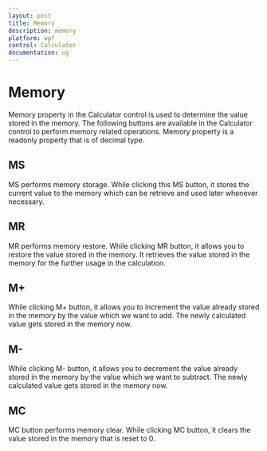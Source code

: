 ```yaml
---
layout: post
title: Memory
description: memory
platform: wpf
control: Calculator
documentation: ug
---
```


# Memory

Memory property in the Calculator control is used to determine the value stored in the memory. The following buttons are available in the Calculator control to perform memory related operations. Memory property is a readonly property that is of decimal type.

## MS

MS performs memory storage. While clicking this MS button, it stores the current value to the memory which can be retrieve and used later whenever necessary.

## MR

MR performs memory restore. While clicking MR button, it allows you to restore the value stored in the memory. It retrieves the value stored in the memory for the further usage in the calculation.

## M+

While clicking M+ button, it allows you to increment the value already stored in the memory by the value which we want to add. The newly calculated value gets stored in the memory now. 

## M-

While clicking M- button, it allows you to decrement the value already stored in the memory by the value which we want to subtract. The newly calculated value gets stored in the memory now. 

## MC

MC button performs memory clear. While clicking MC button, it clears the value stored in the memory that is reset to 0.





